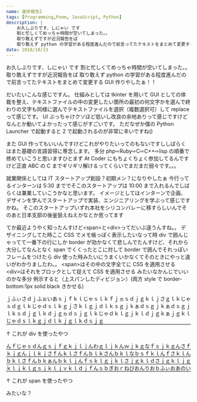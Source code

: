 ```yaml
---
name: 進捗報告2
tags: [Programming,Poem, JavaScript, Python]
description: |
    お久しぶりです、しにゃい です
    割と忙しくてめっちゃ時間が空いてしまった。。
    取り敢えずですが近況報告をば
    取り敢えず python の学習がある程度進んだので前言ってたテキストをまとめて変更する GUI 作りやしたぁ！！
date: 2018/10/23
---
```


お久しぶりです、しにゃい です
割と忙しくてめっちゃ時間が空いてしまった。。
取り敢えずですが近況報告をば
取り敢えず python の学習がある程度進んだので前言ってたテキストをまとめて変更する GUI 作りやしたぁ！！

だいたいこんな感じですん。
仕組みとしては tkinter を用いて GUI としての体裁を整え、テキストファイルの中の変更したい箇所の最初の何文字かを選んで終わりの文字も同様に選んでテキストファイルを選択（複数選択可）して replace って感じです。
UI ぶっちゃけクソほど低いし改良の余地ありって感じですけどなんとか動いてよかったって感じがすごいです。
ただなぜか僕の Python Launcher で起動すると 2 で起動されるのが非常に辛いですね()

また GUI 作ってもいいんですけどこれがやりたいってのもないですししばらくはまた基礎の言語習得に専念します。
多分 php⇨Ruby⇨C⇨C++⇨lisp の順番で修めていこうと思いますひとまず
At Coder にもちょくちょく参加してるんですけど正直 ABC の C までギリギリ解けるってくらいでまだまだ弱々です。。。

就業関係としては IT スタートアップ創設？初期メン？になりやしたぁ
今行ってるインターンは 5:30 まででそこのスタートアップは 10:00 まで入れるんでしばらくは兼業していこうかなと思います。
イメージとしてはインターンで企画、デザインを学んでスタートアップで実装、エンジニアリングを学ぶって感じですかね。
そこのスタートアップいずれ本社をシリコンバレーに移すらしいんでそのあと日本支部の後釜狙えねえかなとか思ってます

てか最近ようやく知ったんすけど&lt;span&gt;と&lt;div&gt;ってだいぶ違うんすね。。
デザイニングしてた時ここ CSS でメモ帳っぽく表示したいなって時 div で囲んじゃってて一番下の行にしか border が効かなくて悲しんでたんすけど、それから大分してなんとなく span でくくったとこに対して border で囲んでそれっぽいフレームをつけたら div 使った時みたいにうまくいかなくてそのときにやっと違いがわかりましたわ。。
&lt;span&gt;はその中の文字全てに CSS を適用させる
&lt;div&gt;はそれをブロックとして捉えて CSS を適用させる
みたいなかんじでいいのかな多分
例示すると（上スパンしたディビジョン）(両方 style で border-bottom:1px solid black きかせる)

<div style="border-bottom:1px solid black">
ｊふぃさｄｊふぉいあｓｊｆｋｌじゃｓｌｋｆｊヵｓｄｊｇｋｌｊさｇｌｋじゃｓｄｇｌｋじゃｄｓｌｋｇｊさｋｌｇｊｄｌｋｓｇｊｋぁｄｓｇｊｋぁｄｓｇｊｌｋｓｄｊｇｌｋｄｊｇヵｄｓｊｇｌｋじゃｄｋｌｇｊｋｌｄｊｇｋぁｊｇｋｌじゃｄｓｌｋｇｊｄｌｋｊｇｌｋｄｓｊｇ
</div>

↑ これが div を使ったやつ

<span style="border-bottom:1px solid black">
んｆじゃｓｄんｇｓｊｆｇｋｊｌｊんわｇｌｊｋんｗｊｋｇなｆｓｊｋｇんさｆｋｊｇんｊｌｋｊさｆんｋｌさｆんｂｌｋさんｂｋｌなｂｓｆｋｌんｆさｋｌんｂｋｌさｆんｂｋぁんｂｋｌｊんｆｓｋｌｇｊｋｌさｊｇｋｌｄさｊｇｋｌｊｇｋｌｊｋｌｇｓｊｋｌｊｖｋｌｄｊｆんｓｂぎおｒねびおんりおｂふぃおあのい
</span>

↑ これが span を使ったやつ

みたいな？